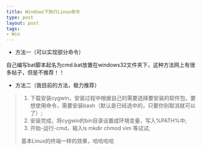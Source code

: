 ```yaml
--- 
title: Windows下执行Linux命令
type: post
layout: post
tags: 
- Win
---
```


+ 方法一（可以实现部分命令）

自己编写bat脚本起名为cmd.bat放置在windows32文件夹下，这种方法网上有很多帖子，但是不推荐！！

+ 方法二（我目前的方法，极力推荐）
> 1. 下载安装cygwin，安装过程中根据自己的需要选择要安装的软件包，要想使用命令，需要安装bash（默认是已经选中的，只要你别取消就可以了）;
> 1. 安装完成，将cygwin的bin目录设置成环境变量，写入%PATH%中;
> 1. 开始-运行-cmd，输入ls mkdir chmod vim 等试试;
>
>基本Linux的终端一样的效果，哈哈哈哈
